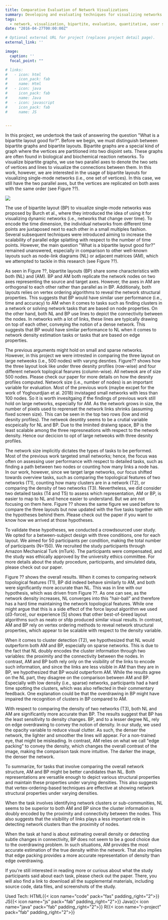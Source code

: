 ```yaml
---
title: Comparative Evaluation of Network Visualizations
summary: Developing and evaluating techniques for visualizing networks with a special focus on bipartite graph layout.<br/>{{< icon name="code" pack="fas" >}} {{< icon name="js" pack="fab" >}} {{< icon name="java" pack="fab" >}} {{< icon name="r-project" pack="fab" >}}
tags:
  - network, visualization, bipartite, evaluation, quantitative, user study 
date: "2016-04-27T00:00:00Z"

# Optional external URL for project (replaces project detail page).
external_link: ''

image:
  caption: ''
  focal_point: ""

# links:
#   - icon: html
#     icon_pack: fab
#     name: Html
#   - icon: java
#     icon_pack: fab
#     name: Java
#   - icon: javascript
#     icon_pack: fab
#     name: JS
    

---
```

In this project, we undertook the task of answering the question "What is a bipartite layout good for?". Before we begin, we must distinguish between bipartite graphs and bipartite layouts. Bipartite graphs are a special kind of graph where the vertices are partitioned into two disjoint sets. These graphs are often found in biological and biochemical reaction networks. To visualize bipartite graphs, we use two parallel axes to denote the two sets of vertices and lines to visualize the connections between them. In this work, however, we are interested in the usage of bipartite layouts for visualizing single-mode networks (i.e., one set of vertices). In this case, we still have the two parallel axes, but the vertices are replicated on both axes with the same order (see Figure ??).

<image src="nl_am_bp.png"/>

The use of bipartite layout (BP) to visualize single-mode networks was proposed by Burch et al., where they introduced the idea of using it for visualizing dynamic networks (i.e., networks that change over time). To encode the time dimension, the individual networks from different time points are juxtaposed next to each other in a small multiples fashion. Several subsequent techniques were introduced aiming to increase the scalability of parallel edge splatting with respect to the number of time points. However, the main question "What is a bipartite layout good for?" remained unanswered, especially in comparison to other well-known layouts such as node-link diagrams (NL) or adjacent matrices (AM), which we attempted to tackle in this research (see Figure ??).

As seen in Figure ??, bipartite layouts (BP) share some characteristics with both (NL) and (AM). BP and AM both replicate the network nodes on two axes representing the source and target axes. However, the axes in AM are orthogonal to each other rather than parallel as in BP. Additionaly, both layouts relies on vertex ordering algorithms to reveal the network structural properties. This suggests that BP would have similar user performance (i.e., time and accuracy) to AM when it comes to tasks such as finding clusters in a network or solving network tasks that are based on node properties. On the other hand, both NL and BP use lines to depict the connectivity between the nodes. In networks with a lot of links, these lines are typically drawing on top of each other, conveying the notion of a dense network. This suggests that BP would have similar performance to NL when it comes to network density estimation tasks or tasks that are based on edge properties.

The previous arguments might hold on small and sparse networks. However, in this project we were intrested in comparing the three layout on large netweoks (i.e., 500 nodes) with varyng desnties. Figure?? shows how the three layout look like under three desnity profiles (row-wise) and four different network toplogical fearures (column-wise). All netweok are of size 500 nodes. Please check our paper for more details on how the desnity profiles computed. Network size (i.e., number of nodes) is an important variable for evaluation. Most of the previous work (maybe excpet for the work of Yoghourdjian et al. 2018) invistaged small networks with less than 100 nodes. So it is worth invesitgaing if the findings of previous work still hold on large networks, especially for AM. As the network grows in size, the number of pixels used to reprenset the network links shrinks (assuming fixed screen size). This can be seen in the top two rows (low and mid desnity profiles). The netweok desntity seems to be a crutial variable escpeically for NL and BP. Due to the lminited draiwng space, BP is the least scalable among the three represneations with respect to the network density. Hence our decicion to opt of large netweoks with three desnity profiles.


The network size implicitly dictates the types of tasks to be performed. Most of the previous work targeted small networks; hence, the focus was often on assessing user performance with respect to detailed tasks, such as finding a path between two nodes or counting how many links a node has. In our work, however, since we target large networks, our focus shifted towards overview tasks, such as comparing the topological features of two networks (T1), counting how many clusters are in a network (T2), or comparing the density of two networks (T3). Nevertheless, we did consider two detailed tasks (T4 and T5) to assess which representation, AM or BP, is easier to map to NL and hence easier to understand. But we are not focusing on them here. Figure ?? shows the same figure we used before to compare the three layouts but now updated with the five tasks together with the hypotheses behind them. Please check out the paper if you want to know how we arrived at those hypotheses.


To validate these hypotheses, we conducted a crowdsourced user study. We opted for a between-subject design with three conditions, one for each layout. We aimed for 50 participants per condition, making the total number of participants (N=150). We recruited the study participants through Amazon Mechanical Turk (mTurk). The participants were compensated, and the study was ethically approved by the university ethics committee. For more details about the study procedure, participants, and simulated data, please check out our paper.



Figure ?? shows the overall results. When it comes to comparing network topological features (T1), BP did indeed behave similarly to AM, and both were significantly more accurate than NL. This was in line with our hypothesis, which was driven from Figure ??. As one can see, as the network density increases, NL converges into this "hair-ball" and therefore has a hard time maintaining the network topological features. While one might argue that this is a side effect of the force layout algorithm we used (d3-force), our experience [5] shows that other best-of-breed layout algorithms such as neato or sfdp produced similar visual results. In contrast, AM and BP rely on vertex ordering methods to reveal network structural properties, which appear to be scalable with respect to the density variable.


When it comes to cluster detection (T2), we hypothesized that NL would outperform both AM and BP, especially on sparse networks. This is due to the fact that NL doubly encodes the cluster information through two variables: the proximity and the connectivity between the nodes. In contrast, AM and BP both rely only on the visibility of the links to encode such information, and since the links are less visible in AM than they are in BP, we hypothesized that BP would outperform AM. While the results agree on the NL part, they disagree on the comparison between AM and BP. Especially with low density (i.e., sparse) networks, participants had a hard time spotting the clusters, which was also reflected in their commentary feedback. One explanation could be that the overdrawing in BP might have impaired the recognition of clusters in BP compared to AM.



With respect to comparing the density of two networks (T3), both NL and AM are significantly more accurate than BP. The results suggest that BP has the least sensitivity to density changes. BP, and to a lesser degree NL, rely on edge overdrawing to convey the notion of density. In our study, we used the opacity variable to reduce visual clutter. As such, the denser the network, the lighter and smoother the lines will appear. For a non-trained eye, that might be misleading. In contrast, AM relies on what we call "edge packing" to convey the density, which changes the overall contrast of the image, making the comparison task more intuitive. The darker the image, the denser the network.


To summarize, for tasks that involve comparing the overall network structure, AM and BP might be better candidates than NL. Both representations are versatile enough to depict various structural properties and maintain these properties under varying densities. This also suggests that vertex-ordering-based techniques are effective at showing network structural properties under varying densities.

When the task involves identifying network clusters or sub-communities, NL seems to be superior to both AM and BP since the cluster information is doubly encoded by the proximity and connectivity between the nodes. This also suggests that the visibility of links plays a less important role in detecting network clusters than the proximity of nodes.

When the task at hand is about estimating overall density or detecting subtle changes in connectivity, BP does not seem to be a good choice due to the overdrawing problem. In such situations, AM provides the most accurate estimation of the true density within the network. That also implies that edge packing provides a more accurate representation of density than edge overdrawing.

If you're still interested in reading more or curious about what the study participants said about each task, please check out the paper. There, you will also find a link to download all the supplemental materials, including source code, data files, and screenshots of the study.





Used Tech:
HTML{{< icon name="code" pack="fas" padding_right="2">}}
JS{{< icon name="js" pack="fab" padding_right="2">}}
Java{{< icon name="java" pack="fab" padding_right="2">}}
R{{< icon name="r-project" pack="fab" padding_right="2">}}
